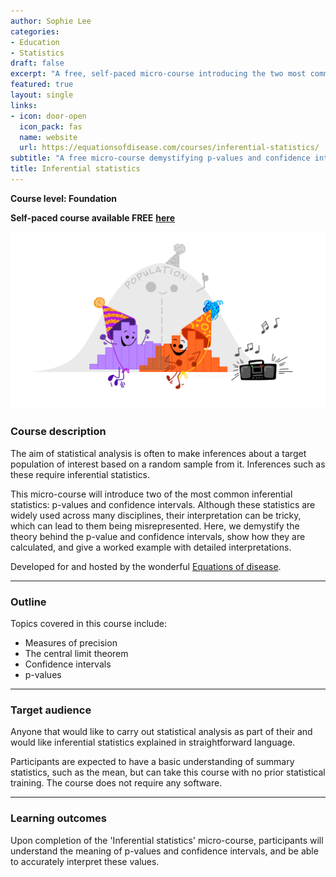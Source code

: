 ```yaml
---
author: Sophie Lee
categories:
- Education
- Statistics
draft: false
excerpt: "A free, self-paced micro-course introducing the two most common inferential statistics, p-values and confidence intervals "
featured: true
layout: single
links:
- icon: door-open
  icon_pack: fas
  name: website
  url: https://equationsofdisease.com/courses/inferential-statistics/
subtitle: "A free micro-course demystifying p-values and confidence intervals"
title: Inferential statistics
---
```


**Course level: Foundation**

**Self-paced course available FREE** [**here**](https://equationsofdisease.com/courses/inferential-statistics/)

![Illustration by Alison Horst](population_pic.png)


### Course description 
The aim of statistical analysis is often to make inferences about a target population of interest based on a random sample from it. Inferences such as these require inferential statistics. 

This micro-course will introduce two of the most common inferential statistics: p-values and confidence intervals. Although these statistics are widely used across many disciplines, their interpretation can be tricky, which can lead to them being misrepresented. Here, we demystify the theory behind the p-value and confidence intervals, show how they are calculated, and give a worked example with detailed interpretations.

Developed for and hosted by the wonderful [Equations of disease](https://equationsofdisease.com/).

---

### Outline
Topics covered in this course include:
- Measures of precision
- The central limit theorem
- Confidence intervals 
- p-values 

---

### Target audience

Anyone that would like to carry out statistical analysis as part of their and would like inferential statistics explained in straightforward language. 

Participants are expected to have a basic understanding of summary statistics, such as the mean, but can take this course with no prior statistical training. The course does not require any software.

--- 

### Learning outcomes

Upon completion of the 'Inferential statistics' micro-course, participants will understand the meaning of p-values and confidence intervals, and be able to accurately interpret these values.